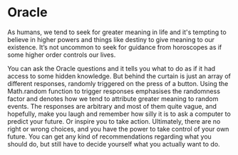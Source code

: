 # Oracle

As humans, we tend to seek for greater meaning in life and it's tempting to
believe in higher powers and things like destiny to give meaning to our existence. 
It’s not uncommon to seek for guidance from horoscopes as if some higher order controls our lives. 

You can ask the Oracle questions and it tells you what to do as if it had access to some hidden knowledge. 
But behind the curtain is just an array of different responses, randomly triggered on the press of a button. 
Using the Math.random function to trigger responses emphasises the randomness factor and denotes
how we tend to attribute greater meaning to random events. The responses are arbitrary and most of them quite vague, 
and hopefully, make you laugh and remember how silly it is to ask a computer to predict your future. 
Or inspire you to take action. Ultimately, there are no right or wrong choices, 
and you have the power to take control of your own future. You can get any kind of recommendations 
regarding what you should do, but still have to decide yourself what you actually want to do.
